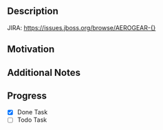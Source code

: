 ## Description

<!-- References to relevant tickets (if any) -->
JIRA: https://issues.jboss.org/browse/AEROGEAR-{}

<!-- Description of the changes you made, impacted components or areas, additions, removals, etc -->

## Motivation

<!-- Optional, explain the reason for this changes if they are not obvious -->

## Additional Notes

<!-- Optional, extra context or instructions, e.g. steps for manual testing -->

## Progress

<!-- Optional -->

- [x] Done Task
- [ ] Todo Task

